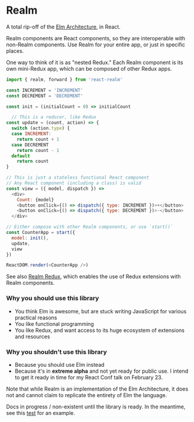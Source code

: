 # Realm

A total rip-off of the [Elm Architecture](https://github.com/evancz/elm-architecture-tutorial/), in React.

Realm components are React components, so they are interoperable with non-Realm components. Use Realm for your entire app, or just in specific places.

One way to think of it is as "nested Redux." Each Realm component is its own mini-Redux app, which can be composed of other Redux apps.

```js
import { realm, forward } from 'react-realm'

const INCREMENT = 'INCREMENT'
const DECREMENT = 'DECREMENT'

const init = (initialCount = 0) => initialCount

  // This is a reducer, like Redux
const update = (count, action) => {
  switch (action.type) {
  case INCREMENT:
    return count + 1
  case DECREMENT
    return count - 1
  default
    return count
}

// This is just a stateless functional React component
// Any React component (including a class) is valid
const view = ({ model, dispatch }) =>
  <div>
    Count: {model}
    <button onClick={() => dispatch({ type: INCREMENT })>+</button>
    <button onClick={() => dispatch({ type: DECREMENT })>-</button>
  </div>

// Either compose with other Realm components, or use `start()`
const CounterApp = start({
  model: init(),
  update,
  view
})

ReactDOM.render(<CounterApp />)
```

See also [Realm Redux](https://github.com/acdlite/realm-redux), which enables the use of Redux extensions with Realm components.

### Why you should use this library

- You think Elm is awesome, but are stuck writing JavaScript for various practical reasons
- You like functional programming
- You like Redux, and want access to its huge ecosystem of extensions and resources

### Why you shouldn't use this library

- Because you should use Elm instead
- Because it's in **extreme alpha** and not yet ready for public use. I intend to get it ready in time for my React Conf talk on February 23.

Note that while Realm is an implementation of the Elm Architecture, it does not and cannot claim to replicate the entirety of Elm the language.

Docs in progress / non-existent until the library is ready. In the meantime, see this [test](https://github.com/acdlite/realm/blob/master/src/__tests__/realm-test.js) for an example.
